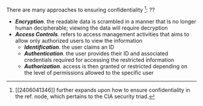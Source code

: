 There are many approaches to ensuring confidentiality [^1]:
??
- ***Encryption***. the readable data is scrambled in a manner that is no longer human decipherable; viewing the data will require decryption
- ***Access Controls***. refers to access management activities that aims to allow only authorized users to view the information
	- ***Identification***. the user claims an ID
	- ***Authentication***. the user provides their ID and associated credentials required for accessing the restricted information 
	- ***Authorization***. access is then granted or restricted depending on the level of permissions allowed to the specific user

[^1]: [[2406041346]] further expands upon how to ensure confidentiality in the ref. node, which pertains to the CIA security triad.